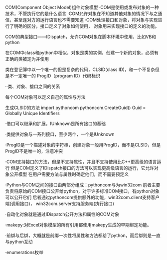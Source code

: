 COM(Component Object Model)组件对象模型
·COM是使用或发布对象的一种技术，不管执行它的是什么语言
·COM允许对象在不知道其他对象的情况下与之通信，甚至连对方的运行语言也不需要知道
·COM处理接口和对象，将对象与实现进行了明确的区分，接口定义了对象如何使用，
  对象用来实现接口的定义的功能。

COM的典型接口——IDispatch，允许COM对象在脚本环境中使用，比如VB和python

在COM中class和python中相似，对象是类的实例，创建一个新的对象，必须有正确的类被定为并使用

类在登记簿中以一个唯一的但是复杂的代码，CLSID(class ID)，和一个不复杂但是不一定唯一的
  ProgID（program ID）代码标识

··类、对象、接口之间的关系

每个COM对象可以定义自己的属性与方法

生成CLSID的方法
import pythoncom
pythoncom.CreateGuid()
Guid = Globally Unique Identifiers

·借口可以继承和扩展，IUnknown是所有接口的基础

·类提供对象与一系列接口，至少两个，一个是IUnknown

·ProgID是一个描述对象的字符串，创建对象一般用ProgID，而不是CLSID，但是ProgID不是唯一的，注意冲突

·COM支持接口的方法，但是不支持属性，并且不支持使用比C++更高级的语言运行
  但是COM定义了IDispatch接口的方法可以实现更高级语言的运行，它允许对象公开模型
  在用户需要方法与属性时确定他们，而不需要预定义

·Python与COM之间的接口由两部分组成：pythoncom与为win32com
  前者主要负责将原始的COM接口公开给python，对于许多标准COM接口，有python对象可以公开它们
  后者通过pythoncom提供额外的功能，win32com.client支持客户端(调用接口)，
  win32com.server支持服务端(执行接口)

·自动化对象就是通过IDispatch公开方法和属性的COM对象

·makepy:对Excel对象模型的所有引用都使用makepy生成的早期绑定功能。

·前绑与后绑，大概就是前绑一次性将属性和方法都给了python，而后绑则是一直与python互动

·enumerations枚举
